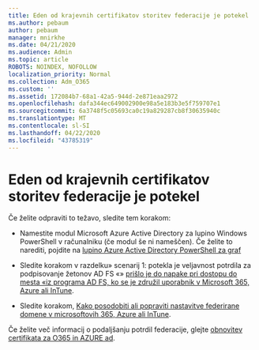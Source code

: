 ```yaml
---
title: Eden od krajevnih certifikatov storitev federacije je potekel
ms.author: pebaum
author: pebaum
manager: mnirkhe
ms.date: 04/21/2020
ms.audience: Admin
ms.topic: article
ROBOTS: NOINDEX, NOFOLLOW
localization_priority: Normal
ms.collection: Adm_O365
ms.custom: ''
ms.assetid: 172084b7-68a1-42a5-944d-2e871eaa2972
ms.openlocfilehash: dafa344ec649002900e98a5e183b3e5f759707e1
ms.sourcegitcommit: 6a3748f5c05693ca0c19a829287cb8f30635940c
ms.translationtype: MT
ms.contentlocale: sl-SI
ms.lasthandoff: 04/22/2020
ms.locfileid: "43785319"
---
```

# <a name="one-of-your-on-premises-federation-service-certificates-is-expiring"></a>Eden od krajevnih certifikatov storitev federacije je potekel

Če želite odpraviti to težavo, sledite tem korakom:
  
- Namestite modul Microsoft Azure Active Directory za lupino Windows PowerShell v računalniku (če modul še ni nameščen). Če želite to narediti, pojdite na [lupino Azure Active Directory PowerShell za graf](https://docs.microsoft.com/powershell/azure/active-directory/install-adv2?view=azureadps-2.0)
    
- Sledite korakom v razdelku» scenarij 1: potekla je veljavnost potrdila za podpisovanje žetonov AD FS «» [prišlo je do napake pri dostopu do mesta «iz programa AD FS, ko se je združil uporabnik v Microsoft 365, Azure ali InTune](https://support.microsoft.com/help/2713898/there-was-a-problem-accessing-the-site-error-from-ad-fs-when-a-federat).
    
- Sledite korakom, [Kako posodobiti ali popraviti nastavitve federirane domene v microsoftovih 365, Azure ali InTune](https://support.microsoft.com/help/2647048/how-to-update-or-repair-the-settings-of-a-federated-domain-in-office-3).
    
Če želite več informacij o podaljšanju potrdil federacije, glejte [obnovitev certifikata za O365 in AZURE ad](https://docs.microsoft.com/azure/active-directory/connect/active-directory-aadconnect-o365-certs).
  

